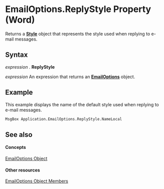 
# EmailOptions.ReplyStyle Property (Word)

Returns a  **[Style](473f8f41-2cba-769e-c0da-441d9d85b009.md)** object that represents the style used when replying to e-mail messages.


## Syntax

 _expression_ . **ReplyStyle**

 _expression_ An expression that returns an **[EmailOptions](41fefa03-c993-e218-0f92-0cf30c0bfbd4.md)** object.


## Example

This example displays the name of the default style used when replying to e-mail messages.


```vb
MsgBox Application.EmailOptions.ReplyStyle.NameLocal
```


## See also


#### Concepts


[EmailOptions Object](41fefa03-c993-e218-0f92-0cf30c0bfbd4.md)
#### Other resources


[EmailOptions Object Members](0f8a549b-283c-dc9d-dc1e-1179a9d6fb0b.md)
